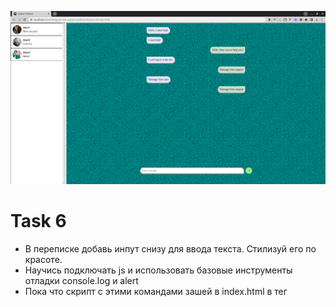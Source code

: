 ![6](https://github.com/makhnanov/telegram-bot-support-platform/blob/main/lessons/6/img.png)

# Task 6
- В переписке добавь инпут снизу для ввода текста. Стилизуй его по красоте.
- Научись подключать js и использовать базовые инструменты отладки console.log и alert
- Пока что скрипт с этими командами зашей в index.html в тег <script>

# Solution
// Add your workflow steps

# ToDo / Remark / Review
# :heavy_check_mark:

